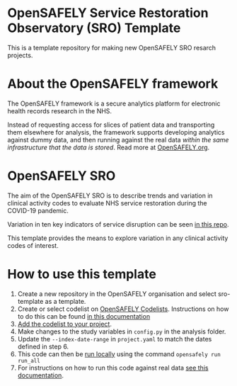 # OpenSAFELY Service Restoration Observatory (SRO) Template

This is a template repository for making new OpenSAFELY SRO resarch projects.

# About the OpenSAFELY framework

The OpenSAFELY framework is a secure analytics platform for
electronic health records research in the NHS.

Instead of requesting access for slices of patient data and
transporting them elsewhere for analysis, the framework supports
developing analytics against dummy data, and then running against the
real data *within the same infrastructure that the data is stored*.
Read more at [OpenSAFELY.org](https://opensafely.org).

# OpenSAFELY SRO

The aim of the OpenSAFELY SRO is to describe trends and variation in 
clinical activity codes to evaluate NHS service restoration during the 
COVID-19 pandemic.

Variation in ten key indicators of service disruption can be seen 
[in this repo](https://github.com/opensafely/SRO-Measures). 

This template provides the means to explore variation in any clinical
activity codes of interest.

# How to use this template

1. Create a new repository in the OpenSAFELY organisation and select 
sro-template as a template.
2.  Create or select codelist on [OpenSAFELY Codelists](https://codelists.opensafely.org/).
Instructions on how to do this can be found [in this documentation](https://docs.opensafely.org/en/latest/codelist-creation/)
4.  [Add the codelist to your project](https://docs.opensafely.org/en/latest/codelist-project/).
5.  Make changes to the study variables in `config.py` in the analysis folder.
6.  Update the `--index-date-range` in `project.yaml` to match the dates defined in step 6.
7.  This code can then be [run locally](https://docs.opensafely.org/en/latest/actions-pipelines/#running-your-code-locally) using the command `opensafely run run_all`
8.  For instructions on how to run this code against real data [see this documentation](https://docs.opensafely.org/en/latest/job-server/).


